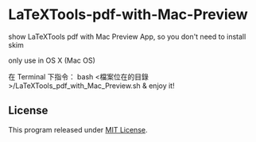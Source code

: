 # LaTeXTools-pdf-with-Mac-Preview

show LaTeXTools pdf with Mac Preview App, so you don't need to install skim


only use in OS X (Mac OS)

在 Terminal 下指令： bash <檔案位在的目錄>/LaTeXTools_pdf_with_Mac_Preview.sh & enjoy it!

## License

This program released under [MIT License](LICENSE).
